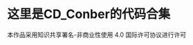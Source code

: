 # 这里是CD_Conber的代码合集
[](https://i.creativecommons.org/l/by-nc/4.0/80x15.png)
本作品采用知识共享署名-非商业性使用 4.0 国际许可协议进行许可
